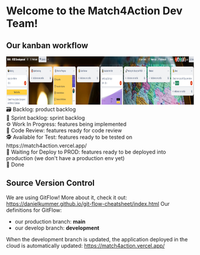 # Welcome to the Match4Action Dev Team!

## Our kanban workflow
<img src="./diagrams/kanban.PNG" width="1000" height="130">
🗃️ Backlog: product backlog  <br>
🎯 Sprint backlog: sprint backlog  <br>
⚙️ Work In Progress: features being implemented  <br>
🧐 Code Review: features ready for code review  <br>
🕵️ Available for Test: features ready to be tested on https://match4action.vercel.app/  <br>
🚀 Waiting for Deploy to PROD: features ready to be deployed into production (we don't have a production env yet)  <br>
💪 Done  

## Source Version Control 

We are using GitFlow! 
More about it, check it out: https://danielkummer.github.io/git-flow-cheatsheet/index.html
Our definitions for GitFlow:
- our production branch: **main**
- our develop branch: **development**

When the development branch is updated, the application deployed in the cloud is automatically updated:
https://match4action.vercel.app/



